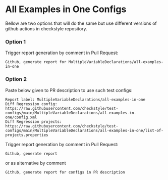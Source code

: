 # All Examples in One Configs

Bellow are two options that will do the same but use different versions
of github actions in checkstyle repository.


### Option 1
Trigger report generation by comment in Pull Request:
```
Github, generate report for MultipleVariableDeclarations/all-examples-in-one
```

### Option 2

Paste below given to PR description to use such test configs:
```
Report label: MultipleVariableDeclarations/all-examples-in-one
Diff Regression config: https://raw.githubusercontent.com/checkstyle/test-configs/main/MultipleVariableDeclarations/all-examples-in-one/config.xml
Diff Regression projects: https://raw.githubusercontent.com/checkstyle/test-configs/main/MultipleVariableDeclarations/all-examples-in-one/list-of-projects.properties
```

Trigger report generation by comment in Pull Request:
```
Github, generate report
```
or as alternative by comment
```
Github, generate report for configs in PR description
```
